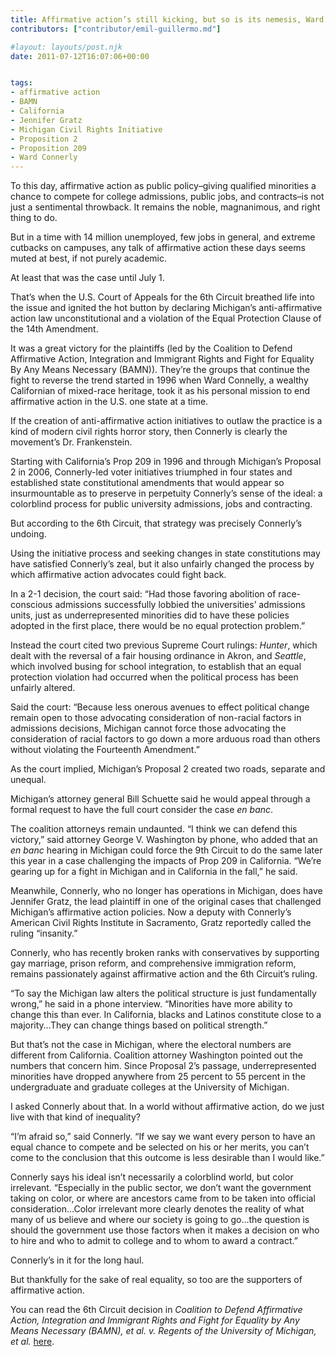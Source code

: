 ```yaml
---
title: Affirmative action’s still kicking, but so is its nemesis, Ward Connerly
contributors: ["contributor/emil-guillermo.md"]

#layout: layouts/post.njk
date: 2011-07-12T16:07:06+00:00


tags:
- affirmative action
- BAMN
- California
- Jennifer Gratz
- Michigan Civil Rights Initiative
- Proposition 2
- Proposition 209
- Ward Connerly
---
```


To this day, affirmative action as public policy–giving qualified minorities a
chance to compete for college admissions, public jobs, and contracts–is not just
a sentimental throwback. It remains the noble, magnanimous, and right thing to
do.

But in a time with 14 million unemployed, few jobs in general, and extreme
cutbacks on campuses, any talk of affirmative action these days seems muted at
best, if not purely academic.

At least that was the case until July 1.

That’s when the U.S. Court of Appeals for the 6th Circuit breathed life into the
issue and ignited the hot button by declaring Michigan’s anti-affirmative action
law unconstitutional and a violation of the Equal Protection Clause of the 14th
Amendment.

It was a great victory for the plaintiffs (led by the Coalition to Defend
Affirmative Action, Integration and Immigrant Rights and Fight for Equality By
Any Means Necessary (BAMN)). They’re the groups that continue the fight to
reverse the trend started in 1996 when Ward Connelly, a wealthy Californian of
mixed-race heritage, took it as his personal mission to end affirmative action
in the U.S. one state at a time.

If the creation of anti-affirmative action initiatives to outlaw the practice is
a kind of modern civil rights horror story, then Connerly is clearly the
movement’s Dr. Frankenstein.

Starting with California’s Prop 209 in 1996 and through Michigan’s Proposal 2 in
2006, Connerly-led voter initiatives triumphed in four states and established
state constitutional amendments that would appear so insurmountable as to
preserve in perpetuity Connerly’s sense of the ideal: a colorblind process for
public university admissions, jobs and contracting.

But according to the 6th Circuit, that strategy was precisely Connerly’s
undoing.

Using the initiative process and seeking changes in state constitutions may have
satisfied Connerly’s zeal, but it also unfairly changed the process by which
affirmative action advocates could fight back.

In a 2-1 decision, the court said: “Had those favoring abolition of
race-conscious admissions successfully lobbied the universities’ admissions
units, just as underrepresented minorities did to have these policies adopted in
the first place, there would be no equal protection problem.”

Instead the court cited two previous Supreme Court rulings: _Hunter_, which
dealt with the reversal of a fair housing ordinance in Akron, and _Seattle_,
which involved busing for school integration, to establish that an equal
protection violation had occurred when the political process has been unfairly
altered.

Said the court: “Because less onerous avenues to effect political change remain
open to those advocating consideration of non-racial factors in admissions
decisions, Michigan cannot force those advocating the consideration of racial
factors to go down a more arduous road than others without violating the
Fourteenth Amendment.”

As the court implied, Michigan’s Proposal 2 created two roads, separate and
unequal.

Michigan’s attorney general Bill Schuette said he would appeal through a formal
request to have the full court consider the case _en banc_.

The coalition attorneys remain undaunted. “I think we can defend this victory,”
said attorney George V. Washington by phone, who added that an _en banc_ hearing
in Michigan could force the 9th Circuit to do the same later this year in a case
challenging the impacts of Prop 209 in California. “We’re gearing up for a fight
in Michigan and in California in the fall,” he said.

Meanwhile, Connerly, who no longer has operations in Michigan, does have
Jennifer Gratz, the lead plaintiff in one of the original cases that challenged
Michigan’s affirmative action policies. Now a deputy with Connerly’s American
Civil Rights Institute in Sacramento, Gratz reportedly called the ruling
“insanity.”

Connerly, who has recently broken ranks with conservatives by supporting gay
marriage, prison reform, and comprehensive immigration reform, remains
passionately against affirmative action and the 6th Circuit’s ruling.

“To say the Michigan law alters the political structure is just fundamentally
wrong,” he said in a phone interview. “Minorities have more ability to change
this than ever. In California, blacks and Latinos constitute close to a
majority…They can change things based on political strength.”

But that’s not the case in Michigan, where the electoral numbers are different
from California. Coalition attorney Washington pointed out the numbers that
concern him. Since Proposal 2’s passage, underrepresented minorities have
dropped anywhere from 25 percent to 55 percent in the undergraduate and graduate
colleges at the University of Michigan.

I asked Connerly about that. In a world without affirmative action, do we just
live with that kind of inequality?

“I’m afraid so,” said Connerly. “If we say we want every person to have an equal
chance to compete and be selected on his or her merits, you can’t come to the
conclusion that this outcome is less desirable than I would like.”

Connerly says his ideal isn’t necessarily a colorblind world, but color
irrelevant. “Especially in the public sector, we don’t want the government
taking on color, or where are ancestors came from to be taken into official
consideration…Color irrelevant more clearly denotes the reality of what many of
us believe and where our society is going to go…the question is should the
government use those factors when it makes a decision on who to hire and who to
admit to college and to whom to award a contract.”

Connerly’s in it for the long haul.

But thankfully for the sake of real equality, so too are the supporters of
affirmative action.

You can read the 6th Circuit decision in _Coalition to Defend Affirmative
Action, Integration and Immigrant Rights and Fight for Equality by Any Means
Necessary (BAMN), et al. v. Regents of the University of Michigan, et al._
[here](/uploads/pdf/Mich-Prop%202%20decision.pdf).
